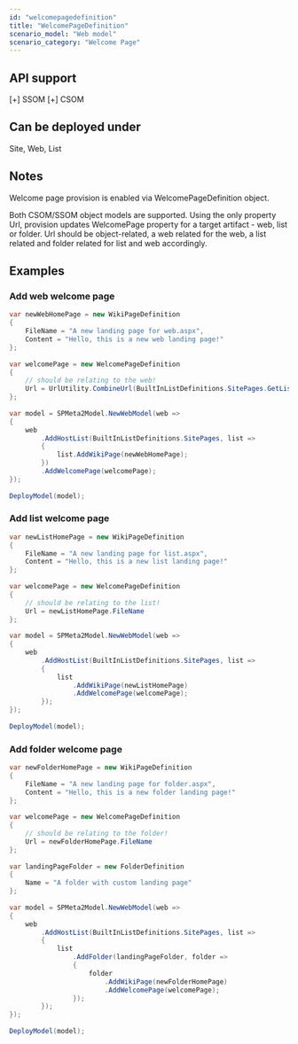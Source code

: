 ```yaml
---
id: "welcomepagedefinition"
title: "WelcomePageDefinition"
scenario_model: "Web model"
scenario_category: "Welcome Page"
---
```


## API support
[+] SSOM [+] CSOM

## Can be deployed under
Site, Web, List

## Notes
Welcome page provision is enabled via WelcomePageDefinition object.

Both CSOM/SSOM object models are supported. Using the only property Url, provision updates WelcomePage property for a target artifact - web, list or folder. Url should be object-related, a web related for the web, a list related and folder related for list and web accordingly.

## Examples

### Add web welcome page

```cs
var newWebHomePage = new WikiPageDefinition
{
    FileName = "A new landing page for web.aspx",
    Content = "Hello, this is a new web landing page!"
};
 
var welcomePage = new WelcomePageDefinition
{
    // should be relating to the web!
    Url = UrlUtility.CombineUrl(BuiltInListDefinitions.SitePages.GetListUrl(), newWebHomePage.FileName)
};
 
var model = SPMeta2Model.NewWebModel(web =>
{
    web
        .AddHostList(BuiltInListDefinitions.SitePages, list =>
        {
            list.AddWikiPage(newWebHomePage);
        })
        .AddWelcomePage(welcomePage);
});
 
DeployModel(model);

```

### Add list welcome page

```cs
var newListHomePage = new WikiPageDefinition
{
    FileName = "A new landing page for list.aspx",
    Content = "Hello, this is a new list landing page!"
};
 
var welcomePage = new WelcomePageDefinition
{
    // should be relating to the list!
    Url = newListHomePage.FileName
};
 
var model = SPMeta2Model.NewWebModel(web =>
{
    web
        .AddHostList(BuiltInListDefinitions.SitePages, list =>
        {
            list
                .AddWikiPage(newListHomePage)
                .AddWelcomePage(welcomePage);
        });
});
 
DeployModel(model);

```

### Add folder welcome page

```cs
var newFolderHomePage = new WikiPageDefinition
{
    FileName = "A new landing page for folder.aspx",
    Content = "Hello, this is a new folder landing page!"
};
 
var welcomePage = new WelcomePageDefinition
{
    // should be relating to the folder!
    Url = newFolderHomePage.FileName
};
 
var landingPageFolder = new FolderDefinition
{
    Name = "A folder with custom landing page"
};
 
var model = SPMeta2Model.NewWebModel(web =>
{
    web
        .AddHostList(BuiltInListDefinitions.SitePages, list =>
        {
            list
                .AddFolder(landingPageFolder, folder =>
                {
                    folder
                        .AddWikiPage(newFolderHomePage)
                        .AddWelcomePage(welcomePage);
                });
        });
});
 
DeployModel(model);
```
